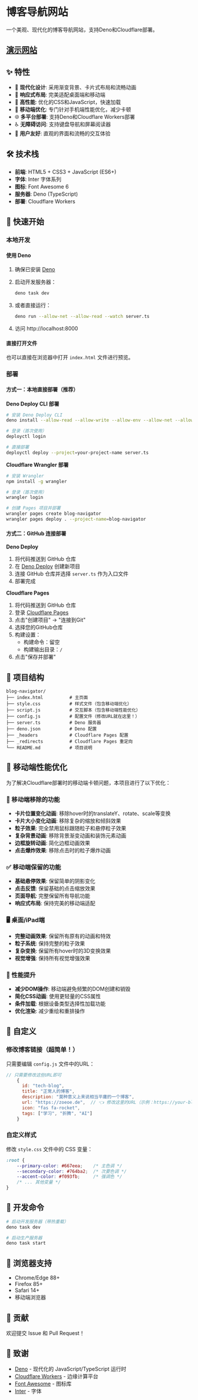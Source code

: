# 博客导航网站

一个美观、现代化的博客导航网站，支持Deno和Cloudflare部署。
## [演示网站](https://blog-guide.pages.dev)
## ✨ 特性

- 🎨 **现代化设计**: 采用渐变背景、卡片式布局和流畅动画
- 📱 **响应式布局**: 完美适配桌面端和移动端
- 🚀 **高性能**: 优化的CSS和JavaScript，快速加载
- 📱 **移动端优化**: 专门针对手机端性能优化，减少卡顿
- 🌐 **多平台部署**: 支持Deno和Cloudflare Workers部署
- ♿ **无障碍访问**: 支持键盘导航和屏幕阅读器
- 🎯 **用户友好**: 直观的界面和流畅的交互体验

## 🛠️ 技术栈

- **前端**: HTML5 + CSS3 + JavaScript (ES6+)
- **字体**: Inter 字体系列
- **图标**: Font Awesome 6
- **服务器**: Deno (TypeScript)
- **部署**: Cloudflare Workers

## 🚀 快速开始

### 本地开发

#### 使用 Deno

1. 确保已安装 [Deno](https://deno.land/)

2. 启动开发服务器：
   ```bash
   deno task dev
   ```

3. 或者直接运行：
   ```bash
   deno run --allow-net --allow-read --watch server.ts
   ```

4. 访问 http://localhost:8000

#### 直接打开文件

也可以直接在浏览器中打开 `index.html` 文件进行预览。

### 部署

#### 方式一：本地直接部署（推荐）

**Deno Deploy CLI 部署**
```bash
# 安装 Deno Deploy CLI
deno install --allow-read --allow-write --allow-env --allow-net --allow-run --no-check -r -f https://deno.land/x/deploy/deployctl.ts

# 登录（首次使用）
deployctl login

# 直接部署
deployctl deploy --project=your-project-name server.ts
```

**Cloudflare Wrangler 部署**
```bash
# 安装 Wrangler
npm install -g wrangler

# 登录（首次使用）
wrangler login

# 创建 Pages 项目并部署
wrangler pages create blog-navigator
wrangler pages deploy . --project-name=blog-navigator
```

#### 方式二：GitHub 连接部署

**Deno Deploy**
1. 将代码推送到 GitHub 仓库
2. 在 [Deno Deploy](https://dash.deno.com/) 创建新项目
3. 连接 GitHub 仓库并选择 `server.ts` 作为入口文件
4. 部署完成

**Cloudflare Pages**
1. 将代码推送到 GitHub 仓库
2. 登录 [Cloudflare Pages](https://pages.cloudflare.com/)
3. 点击"创建项目" → "连接到Git"
4. 选择您的GitHub仓库
5. 构建设置：
   - 构建命令：留空
   - 构建输出目录：`/`
6. 点击"保存并部署"

## 📁 项目结构

```
blog-navigator/
├── index.html          # 主页面
├── style.css           # 样式文件（包含移动端优化）
├── script.js           # 交互脚本（包含移动端性能优化）
├── config.js           # 配置文件（修改URL就在这里！）
├── server.ts           # Deno 服务器
├── deno.json           # Deno 配置
├── _headers            # Cloudflare Pages 配置
├── _redirects          # Cloudflare Pages 重定向
└── README.md           # 项目说明
```

## 📱 移动端性能优化

为了解决Cloudflare部署时的移动端卡顿问题，本项目进行了以下优化：

### 🚫 移动端移除的功能
- **卡片位置变化动画**: 移除hover时的translateY、rotate、scale等变换
- **卡片大小变化动画**: 移除复杂的缩放和倾斜效果
- **粒子效果**: 完全禁用鼠标跟随粒子和悬停粒子效果
- **复杂背景动画**: 移除背景渐变动画和装饰元素动画
- **边框旋转动画**: 简化边框动画效果
- **点击爆炸效果**: 移除点击时的粒子爆炸动画

### ✅ 移动端保留的功能
- **基础悬停效果**: 保留简单的阴影变化
- **点击反馈**: 保留基础的点击缩放效果
- **页面导航**: 完整保留所有导航功能
- **响应式布局**: 保持完美的移动端适配

### 🖥️ 桌面/iPad端
- **完整动画效果**: 保留所有原有的动画和特效
- **粒子系统**: 保持完整的粒子效果
- **复杂变换**: 保留所有hover时的3D变换效果
- **视觉增强**: 保持所有视觉增强效果

### 🎯 性能提升
- **减少DOM操作**: 移动端避免频繁的DOM创建和销毁
- **简化CSS动画**: 使用更轻量的CSS属性
- **条件加载**: 根据设备类型选择性加载功能
- **优化渲染**: 减少重绘和重排操作

## 🎨 自定义

### 修改博客链接（超简单！）

只需要编辑 `config.js` 文件中的URL：

```javascript
// 只需要修改这些URL即可
    {
      id: "tech-blog",
      title: "正常人的博客",
      description: "莫种意义上来说相当平庸的一个博客",
      url: "https://zoeoe.de",  // 👈 修改这里的URL（示例：https://your-blog.com）
      icon: "fas fa-rocket",
      tags: ["学习", "折腾", "AI"]
    }
```

### 自定义样式

修改 `style.css` 文件中的 CSS 变量：

```css
:root {
    --primary-color: #667eea;    /* 主色调 */
    --secondary-color: #764ba2;  /* 次要色调 */
    --accent-color: #f093fb;     /* 强调色 */
    /* ... 其他变量 */
}
```

## 🔧 开发命令

```bash
# 启动开发服务器（带热重载）
deno task dev

# 启动生产服务器
deno task start
```

## 📱 浏览器支持

- Chrome/Edge 88+
- Firefox 85+
- Safari 14+
- 移动端浏览器

## 🤝 贡献

欢迎提交 Issue 和 Pull Request！

## 🙏 致谢

- [Deno](https://deno.land/) - 现代化的 JavaScript/TypeScript 运行时
- [Cloudflare Workers](https://workers.cloudflare.com/) - 边缘计算平台
- [Font Awesome](https://fontawesome.com/) - 图标库
- [Inter](https://rsms.me/inter/) - 字体
